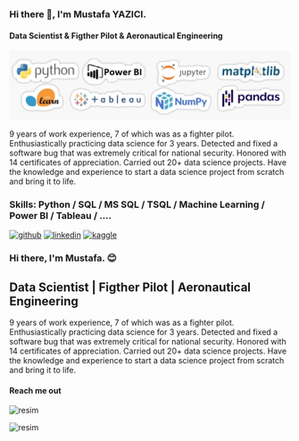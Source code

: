 ### Hi there 👋, I'm Mustafa YAZICI.

#### Data Scientist & Figther Pilot & Aeronautical Engineering
![Data Scientist & Figther Pilot & Aeronautical Engineering](https://github.com/Mustafa-YAZICI/Mustafa-YAZICI/blob/main/skills.jpg)

9 years of work experience, 7 of which was as a fighter pilot. Enthusiastically practicing data science for 3 years. Detected and fixed a software bug that was extremely critical for national security. Honored with 14 certificates of appreciation. Carried out 20+ data science projects. Have the knowledge and experience to start a data science project from scratch and bring it to life.

### Skills: Python / SQL / MS SQL / TSQL / Machine Learning / Power BI / Tableau / ....



[<img src='https://cdn.jsdelivr.net/npm/simple-icons@3.0.1/icons/github.svg' alt='github' height='40'>](https://github.com/Mustafa-YAZICI)  [<img src='https://cdn.jsdelivr.net/npm/simple-icons@3.0.1/icons/linkedin.svg' alt='linkedin' height='40'>](https://www.linkedin.com/in/myzc/)  [<img src='https://cdn.jsdelivr.net/npm/simple-icons@3.0.1/icons/kaggle.svg' alt='kaggle' height='40'>](https://www.kaggle.com/mustafayazici)  


























### Hi there, I'm Mustafa. 😊

## Data Scientist | Figther Pilot | Aeronautical Engineering

9 years of work experience, 7 of which was as a fighter pilot. Enthusiastically
practicing data science for 3 years. Detected and fixed a software bug that
was extremely critical for national security. Honored with 14 certificates of
appreciation. Carried out 20+ data science projects. Have the knowledge and
experience to start a data science project from scratch and bring it to life.

#### Reach me out

![resim](https://user-images.githubusercontent.com/62354615/197182303-313ffd2b-5f25-4795-ae47-ee4e62d2bfee.png)

![resim](https://user-images.githubusercontent.com/62354615/197182412-2e68b792-cc4e-4fa7-9ba0-e2dc83a62d16.png)






<!--
**Mustafa-YAZICI/Mustafa-YAZICI** is a ✨ _special_ ✨ repository because its `README.md` (this file) appears on your GitHub profile.

Here are some ideas to get you started:

- 🔭 I’m currently working on ...
- 🌱 I’m currently learning ...
- 👯 I’m looking to collaborate on ...
- 🤔 I’m looking for help with ...
- 💬 Ask me about ...
- 📫 How to reach me: ...
- 😄 Pronouns: ...
- ⚡ Fun fact: ...
-->
